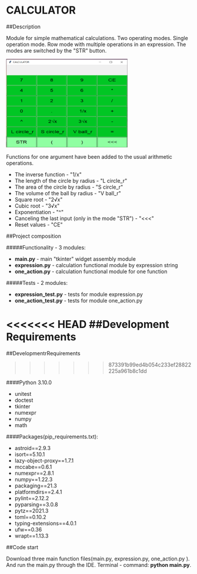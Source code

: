 # CALCULATOR

##Description

Module for simple mathematical calculations.
Two operating modes.
Single operation mode. 
Row mode with multiple operations in an expression.
The modes are switched by the "STR" button.

<img alt="calc_img.png" height="240" src="./calc_img.png" width="330"/>

Functions for one argument have been added to the usual arithmetic operations.
* The inverse function - "1/x"
* The length of the circle by radius - "L circle_r"
* The area of the circle by radius - "S circle_r"
* The volume of the ball by radius - "V ball_r"
* Square root - "2√x"
* Cubic root - "3√x"
* Exponentiation - "^"
* Canceling the last input (only in the mode "STR") - "<<<"
* Reset values - "CE"

##Project composition

#####Functionality - 3 modules:

* **main.py** - main "tkinter" widget assembly module
* **expression.py** - calculation functional module by expression string
* **one_action.py** - calculation functional module for one function

#####Tests - 2 modules:

* **expression_test.py** - tests for module expression.py
* **one_action_test.py** - tests for module one_action.py


<<<<<<< HEAD
##Development Requirements
=======
##DevelopmentrRequirements
>>>>>>> 873391b99ed4b054c233ef28822225a961b8c1dd

####Python 3.10.0

* unitest
* doctest
* tkinter
* numexpr
* numpy
* math

####Packages(pip_requirements.txt):

* astroid==2.9.3
* isort==5.10.1 
* lazy-object-proxy==1.7.1
* mccabe==0.6.1
* numexpr==2.8.1
* numpy==1.22.3
* packaging==21.3
* platformdirs==2.4.1
* pylint==2.12.2
* pyparsing==3.0.8
* pytz==2021.3
* toml==0.10.2
* typing-extensions==4.0.1
* ufw==0.36
* wrapt==1.13.3

##Code start

Download three main function files(main.py, expression.py, one_action.py ).
And run the main.py through the IDE.
Terminal - command: **python main.py**.
